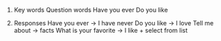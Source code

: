 1. Key words
    Question words
        Have you ever
        Do you like

2. Responses
    Have you ever -> I have never
    Do you like -> I love
    Tell me about -> facts
    What is your favorite -> I like + select from list